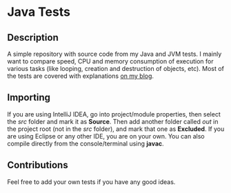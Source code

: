 # Java Tests

Description
-----------

A simple repository with source code from my Java and JVM tests. I mainly want to compare speed, CPU and memory consumption of execution for various tasks (like looping, creation and destruction of objects, etc). Most of the tests are covered with explanations [on my blog](http://angrybyte.me/ "Angry Byte").

Importing
---------

If you are using IntelliJ IDEA, go into project/module properties, then select the *src* folder and mark it as **Source**. Then add another folder called *out* in the project root (not in the *src* folder), and mark that one as **Excluded**.
If you are using Eclipse or any other IDE, you are on your own. You can also compile directly from the console/terminal using **javac**.

Contributions
-------------

Feel free to add your own tests if you have any good ideas.
